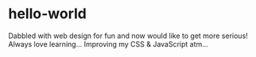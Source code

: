 # hello-world
Dabbled with web design for fun and now would like to get more serious! Always love learning... Improving my CSS & JavaScript atm...
